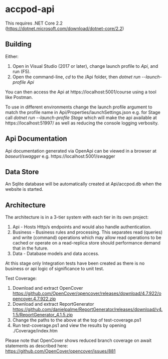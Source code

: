 # accpod-api

This requires .NET Core 2.2 (https://dotnet.microsoft.com/download/dotnet-core/2.2)

## Building
Either:
1. Open in Visual Studio (2017 or later), change launch profile to *Api*, and run (F5).
2. Open the command-line, *cd* to the /Api folder, then *dotnet run --launch-profile Api*

You can then access the Api at https://localhost:5001/course using a tool like Postman.

To use in different environments change the launch profile argument to match the profile name in Api/Properties/launchSettings.json 
e.g. for Stage call *dotnet run --launch-profile Stage* which will make the api available at https://localhost:51997/ as well as reducing the console logging verbosity.

## Api Documentation
Api documentation generated via OpenApi can be viewed in a browser at *baseurl/swagger* e.g. https://localhost:5001/swagger

## Data Store
An Sqlite database will be automatically created at Api/accpod.db when the website is started.

## Architecture
The architecture is in a 3-tier system with each tier in its own project:
1. Api - Hosts Http/s endpoints and would also handle authentication.
2. Business - Business rules and processing. This separates read (queries) and write (command) operations which may allow read operations to be cached or operate on a read-replica store should performance demand that in the future.
3. Data - Database models and data access.

At this stage only Integration tests have been created as there is no business or api logic of significance to unit test.

Test Coverage:
1. Download and extract OpenCover https://github.com/OpenCover/opencover/releases/download/4.7.922/opencover.4.7.922.zip
2. Download and extract ReportGenerator https://github.com/danielpalme/ReportGenerator/releases/download/v4.1.5/ReportGenerator_4.1.5.zip
3. Change the paths to the above at the top of test-coverage.ps1
4. Run test-coverage.ps1 and view the results by opening ./Coverage/index.htm

Please note that OpenCover shows reduced branch coverage on await statements as described here: https://github.com/OpenCover/opencover/issues/881




